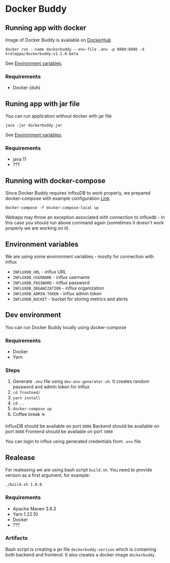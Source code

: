 # Docker Buddy

## Running app with docker
Image of Docker Buddy is available on [DockerHub](https://hub.docker.com/repository/docker/kraleppa/dockerbuddy)
```
docker run --name dockerbuddy --env-file .env -p 8080:8080 -d kraleppa/dockerbuddy:v1.2.0-beta
```

See [Environment variables](#environment-variables).
### Requirements
- Docker (duh)

## Runing app with jar file
You can run application without docker with jar file
```
java -jar dockerbuddy.jar
```
See [Environment variables](#environment-variables).
### Requirements
- java 11
- ???  

## Running with docker-compose
Since Docker Buddy requires InflxuDB to work properly, we prepared docker-compose with example configuration [Link](https://github.com/agh-docker-monitoring/dockiera-app/blob/main/docker-compose-local.yml). 
```
docker-compose -f docker-compose-local up
```
Webapp may throw an exception associated with connection to influxdb - in this case you should run above command again (sometimes it doesn't work properly we are working on it)

## Environment variables
We are using some environment variables - mostly for connection with influx
- `INFLUXDB_URL` - influx URL
- `INFLUXDB_USERNAME` - influx username
- `INFLUXDB_PASSWORD` - influx password
- `INFLUXDB_ORGANIZATION` - influx organization
- `INFLUXDB_ADMIN_TOKEN` - influx admin token
- `INFLUXDB_BUCKET` - bucket for storing metrics and alerts


## Dev environment
You can run Docker Buddy locally using docker-compose
### Requirements
- Docker
- Yarn

### Steps
1. Generate `.env` file using `dev-env-generator.sh`. It creates random password and admin token for influx
2. `cd frontned/`
3. `yarn install`
4. `cd ..`
5. `docker-compose up`
6. Coffee break ☕

InfluxDB should be available on port `8086`
Backend should be available on port `8080`
Frontend should be available on port `3000`

You can login to influx using generated credentials from `.env` file

## Realease
For realeasing we are using bash script `build.sh`. You need to provide version as a first argument, for example:

`./build.sh 1.0.0`
### Requirements
- Apache Maven 3.8.3
- Yarn 1.22.10
- Docker
- ???
### Artifacts
Bash script is creating a jar file `dockerbuddy-verison` which is containing both backend and frontend. It also creates a docker image `dockerbuddy`.

